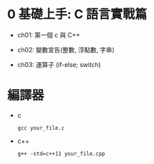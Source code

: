 # 0 基礎上手: C 語言實戰篇

- ch01: 第一個 c 與 C++

- ch02: 變數宣告(整數, 浮點數, 字串)

- ch03: 運算子 (if-else; switch)

# 編譯器

- c
  
  ```
  gcc your_file.c
  ```

- c++

  ```
  g++ -std=c++11 your_file.cpp
  ```